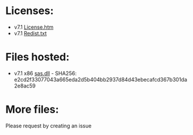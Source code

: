 # Licenses:
- v7.1 [License.htm](https://29039.github.io/windows7-sdk-redist/Program%20Files/Microsoft%20SDKs/Windows/v7.1/License/License.htm "License.htm")
- v7.1 [Redist.txt](https://github.com/29039/windows7-sdk-redist/blob/main/Program%20Files/Microsoft%20SDKs/Windows/v7.1/License/Redist.txt "Redist.txt")

# Files hosted:
- v7.1 x86 [sas.dll](https://github.com/29039/windows7-sdk-redist/raw/main/Program%20Files/Microsoft%20SDKs/Windows/v7.1/Redist/x86/sas.dll "sas.dll") - SHA256: e2cd2f33077043a665eda2d5b404bb2937d84d43ebecafcd367b301da2e8ac59

# More files:
Please request by creating an issue
